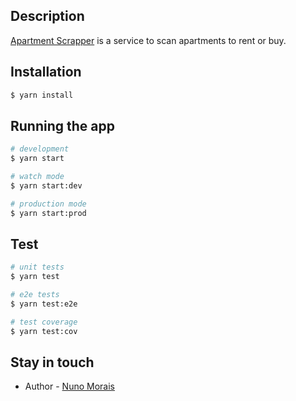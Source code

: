 ## Description

[Apartment Scrapper](https://github.com/nuno-morais/apartment-scrapper/) is a service to scan apartments to rent or buy. 

## Installation

```bash
$ yarn install
```

## Running the app

```bash
# development
$ yarn start

# watch mode
$ yarn start:dev

# production mode
$ yarn start:prod
```

## Test

```bash
# unit tests
$ yarn test

# e2e tests
$ yarn test:e2e

# test coverage
$ yarn test:cov
```

## Stay in touch

- Author - [Nuno Morais](https://nuno-morais.eu)
